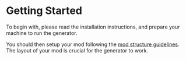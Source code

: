 # Getting Started

To begin with, please read the installation instructions, and prepare your machine to run the generator.

You should then setup your mod following the [mod structure guidelines](mod-structure). The layout of your mod is crucial for the generator to work.